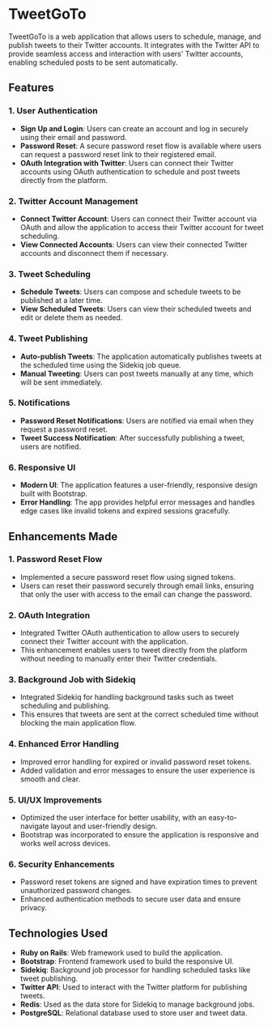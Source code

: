 # TweetGoTo

TweetGoTo is a web application that allows users to schedule, manage, and publish tweets to their Twitter accounts. It integrates with the Twitter API to provide seamless access and interaction with users' Twitter accounts, enabling scheduled posts to be sent automatically.

## Features

### 1. **User Authentication**
   - **Sign Up and Login**: Users can create an account and log in securely using their email and password.
   - **Password Reset**: A secure password reset flow is available where users can request a password reset link to their registered email.
   - **OAuth Integration with Twitter**: Users can connect their Twitter accounts using OAuth authentication to schedule and post tweets directly from the platform.

### 2. **Twitter Account Management**
   - **Connect Twitter Account**: Users can connect their Twitter account via OAuth and allow the application to access their Twitter account for tweet scheduling.
   - **View Connected Accounts**: Users can view their connected Twitter accounts and disconnect them if necessary.

### 3. **Tweet Scheduling**
   - **Schedule Tweets**: Users can compose and schedule tweets to be published at a later time.
   - **View Scheduled Tweets**: Users can view their scheduled tweets and edit or delete them as needed.

### 4. **Tweet Publishing**
   - **Auto-publish Tweets**: The application automatically publishes tweets at the scheduled time using the Sidekiq job queue.
   - **Manual Tweeting**: Users can post tweets manually at any time, which will be sent immediately.

### 5. **Notifications**
   - **Password Reset Notifications**: Users are notified via email when they request a password reset.
   - **Tweet Success Notification**: After successfully publishing a tweet, users are notified.

### 6. **Responsive UI**
   - **Modern UI**: The application features a user-friendly, responsive design built with Bootstrap.
   - **Error Handling**: The app provides helpful error messages and handles edge cases like invalid tokens and expired sessions gracefully.

## Enhancements Made

### 1. **Password Reset Flow**
   - Implemented a secure password reset flow using signed tokens.
   - Users can reset their password securely through email links, ensuring that only the user with access to the email can change the password.

### 2. **OAuth Integration**
   - Integrated Twitter OAuth authentication to allow users to securely connect their Twitter account with the application.
   - This enhancement enables users to tweet directly from the platform without needing to manually enter their Twitter credentials.

### 3. **Background Job with Sidekiq**
   - Integrated Sidekiq for handling background tasks such as tweet scheduling and publishing.
   - This ensures that tweets are sent at the correct scheduled time without blocking the main application flow.

### 4. **Enhanced Error Handling**
   - Improved error handling for expired or invalid password reset tokens.
   - Added validation and error messages to ensure the user experience is smooth and clear.

### 5. **UI/UX Improvements**
   - Optimized the user interface for better usability, with an easy-to-navigate layout and user-friendly design.
   - Bootstrap was incorporated to ensure the application is responsive and works well across devices.

### 6. **Security Enhancements**
   - Password reset tokens are signed and have expiration times to prevent unauthorized password changes.
   - Enhanced authentication methods to secure user data and ensure privacy.

## Technologies Used

- **Ruby on Rails**: Web framework used to build the application.
- **Bootstrap**: Frontend framework used to build the responsive UI.
- **Sidekiq**: Background job processor for handling scheduled tasks like tweet publishing.
- **Twitter API**: Used to interact with the Twitter platform for publishing tweets.
- **Redis**: Used as the data store for Sidekiq to manage background jobs.
- **PostgreSQL**: Relational database used to store user and tweet data.


